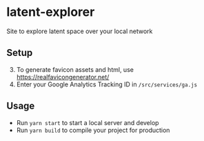 # latent-explorer
Site to explore latent space over your local network

## Setup

3. To generate favicon assets and html, use https://realfavicongenerator.net/
4. Enter your Google Analytics Tracking ID in `/src/services/ga.js`

## Usage

- Run `yarn start` to start a local server and develop
- Run `yarn build` to compile your project for production

